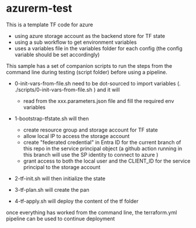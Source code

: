 # azurerm-test

This is a template TF code for azure
 - using azure storage account as the backend store for TF state
 - using a sub workflow to get environment variables
 - uses a variables file in the variables folder for each config (the config variable should be set accordingly)



 This sample has a set of companion scripts to run the steps from the command line during testing (script folder) before using a pipeline.

 - 0-init-vars-from-file.sh need to be dot-sourced to import variables (. ./scripts/0-init-vars-from-file.sh ) and it will
   - read from the xxx.parameters.json file and fill the required env variables

 - 1-bootstrap-tfstate.sh will then
    - create resource group and storage account for TF state
    - allow local IP to access the storage account
    - create "federated credential" in Entra ID  for the current branch of this repo in the service principal object (a github action running in this branch will use the SP identity to connect to azure )
    - grant access to both the local user and the CLIENT_ID for the service principal to the storage account
 - 2-tf-init.sh will then initialize the state
 - 3-tf-plan.sh will create the pan 
 - 4-tf-apply.sh will deploy the content of the tf folder


 once everything has worked from the command line, the terraform.yml pipeline can be used to continue deployment